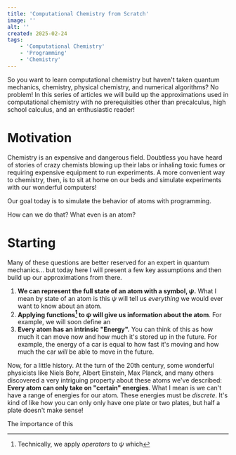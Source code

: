 ```yaml
---
title: 'Computational Chemistry from Scratch'
image: ''
alt: ''
created: 2025-02-24
tags:
    - 'Computational Chemistry'
    - 'Programming'
    - 'Chemistry'
---
```


<!--- Name this article like "simulating atoms". or how to simulate the smallest things or something --->

So you want to learn computational chemistry but haven't taken quantum mechanics, chemistry, physical chemistry, and numerical algorithms? No problem! In this series of articles we will build up the approximations used in computational chemistry with no prerequisities other than precalculus, high school calculus, and an enthusiastic reader!

# Motivation

Chemistry is an expensive and dangerous field. Doubtless you have heard of stories of crazy chemists blowing up their labs or inhaling toxic fumes or requiring expensive equipment to run experiments. A more convenient way to chemistry, then, is to sit at home on our beds and simulate experiments with our wonderful computers!

Our goal today is to simulate the behavior of atoms with programming.

How can we do that? What even is an atom?

# Starting

Many of these questions are better reserved for an expert in quantum mechanics... but today here I will present a few key assumptions and then build up our approximations from there.

<!-- Now, how can we even have a symbol for \psi -->
<!-- Ok, I have no clue what an atom is or anything that's in it... we might say they have a certain number of electrons and protons and neutrons...? But then again it might change atom to atom. We're a bit lazy so for now let's just represent it as one single symbol to represent everything. \psi. -->
<!-- Okay now we actually want information. We can apply functions to our \psi to get information. Maybe we can get the speed! or momentum! Or how much energy it has stored up! -->
1. **We can represent the full state of an atom with a symbol, $\psi$.** What I mean by state of an atom is this $\psi$ will tell us *everything* we would ever want to know about an atom.
2. **Applying functions[^1] to $\psi$ will give us information about the atom**. For example, we will soon define an
3. **Every atom has an intrinsic "Energy".** You can think of this as how much it can move now and how much it's stored up in the future. For example, the energy of a car is equal to how fast it's moving and how much the car *will* be able to move in the future.

Now, for a little history. At the turn of the 20th century, some wonderful physicists like Niels Bohr, Albert Einstein, Max Planck, and many others discovered a very intriguing property about these atoms we've described: **Every atom can only take on "certain" energies**. What I mean is we can't have a range of energies for our atom. These energies must be *discrete*. It's kind of like how you can only only have one plate or two plates, but half a plate doesn't make sense!

The importance of this 

[^1]: Technically, we apply *operators* to $\psi$ which

